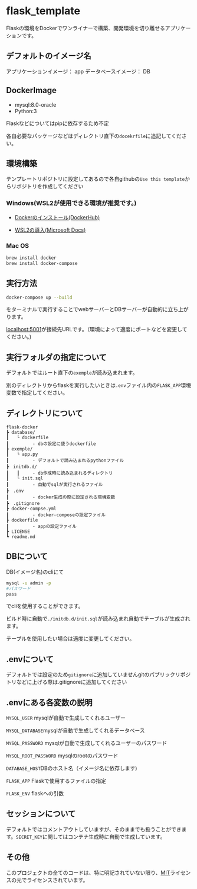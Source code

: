 # flask_template

Flaskの環境をDockerでワンライナーで構築、開発環境を切り離せるアプリケーションです。

## デフォルトのイメージ名

アプリケーションイメージ： app
データベースイメージ： DB


## DockerImage

* mysql:8.0-oracle
* Python:3

Flaskなどについてはpipに依存するため不定

各自必要なパッケージなどはディレクトリ直下の`docekrfile`に追記してください。

## 環境構築

テンプレートリポジトリに設定してあるので各自githubの`Use this template`からリポジトリを作成してください


### Windows(WSL2が使用できる環境が推奨です。)

* [Dockerのインストール(DockerHub)](https://docs.docker.com/desktop/windows/install/)

* [WSL2の導入(Microsoft Docs)](https://docs.microsoft.com/ja-jp/windows/wsl/install)


### Mac OS

```bash
brew install docker
brew install docker-compose
```


## 実行方法

```bash
docker-compose up --build
```
をターミナルで実行することでwebサーバーとDBサーバーが自動的に立ち上がります。

[localhost:5001](localhost:5001)が接続先URLです。（環境によって適度にポートなどを変更してください。)

## 実行フォルダの指定について

デフォルトではルート直下の`exemple`が読み込まれます。

別のディレクトリからflaskを実行したいときは`.env`ファイル内の`FLASK_APP`環境変数で指定してください。

## ディレクトリについて

```
flask-docker
┣ database/ 
┃   └ dockerfile 
┃         - dbの設定に使うdockerfile
┣ exemple/      
┃   └ app.py     
┃         - デフォルトで読み込まれるpythonファイル
┣　initdb.d/     
┃   ┃     - db作成時に読み込まれるディレクトリ
┃   └ init.sql   
┃         - 自動でsqlが実行されるファイル
┣　.env   
┃         - docker生成の際に設定される環境変数
┣　.gitignore
┣ docker-compse.yml 
┃         - docker-composeの設定ファイル
┣ dockerfile 
┃         - appの設定ファイル
┣ LICENSE
┗ readme.md
```

## DBについて

DB(イメージ名)のcliにて
```bash
mysql -u admin -p
#パスワード
pass
```
でcliを使用することができます。

ビルド時に自動で`./initdb.d/init.sql`が読み込まれ自動でテーブルが生成されます。

テーブルを使用したい場合は適度に変更してください。

## .envについて
デフォルトでは設定のため`gitignore`に追加していませんgitのパブリックリポジトリなどに上げる際は.gitignoreに追加してください


## .envにある各変数の説明

`MYSQL_USER` mysqlが自動で生成してくれるユーザー

`MYSQL_DATABASE`mysqlが自動で生成してくれるデータベース

`MYSQL_PASSWORD` mysqlが自動で生成してくれるユーザーのパスワード

`MYSQL_ROOT_PASSWORD` mysqlのrootのパスワード

`DATABASE_HOST`DBのホスト名（イメージ名に依存します)

`FLASK_APP` Flaskで使用するファイルの指定

`FLASK_ENV` flaskへの引数


## セッションについて

デフォルトではコメントアウトしていますが、そのままでも扱うことができます。`SECRET_KEY`に関してはコンテナ生成時に自動で生成しています。


## その他

このプロジェクトの全てのコードは、特に明記されていない限り、[MIT](https://opensource.org/licenses/MIT)ライセンスの元でライセンスされています。

